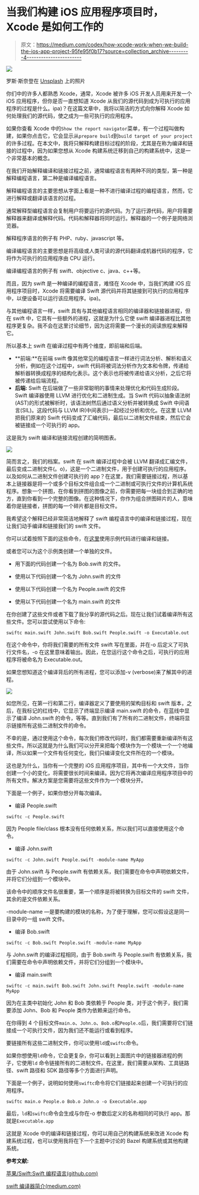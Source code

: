 # 当我们构建 iOS 应用程序项目时，Xcode 是如何工作的

> 原文：<https://medium.com/codex/how-xcode-work-when-we-build-the-ios-app-project-95fe95f0b17?source=collection_archive---------4----------------------->

![](img/5593a7981f995ff244b450be155fddf6.png)

罗斯·斯奈登在 [Unsplash](https://unsplash.com?utm_source=medium&utm_medium=referral) 上的照片

你们中的许多人都熟悉 Xcode，通常，Xcode 被许多 iOS 开发人员用来开发一个 iOS 应用程序，但你是否一直想知道 Xcode 从我们的源代码到成为可执行的应用程序的过程是什么。ipa)？在这篇文章中，我将以简洁的方式向你解释 Xcode 如何处理我们的源代码，使之成为一些可执行的应用程序。

如果你查看 Xcode 中的`Show the report navigator`菜单，有一个过程叫做构建，如果你点击它，它会显示从`prepare build`到`build target of your project`的许多过程。在本文中，我将只解释构建目标过程的阶段，尤其是在称为编译和链接的过程中，因为如果您想从 Xcode 构建系统迁移到自己的构建系统中，这是一个非常基本的概念。

在我们开始解释编译和链接过程之前，通常编程语言有两种不同的类型，第一种是解释编程语言，第二种是编译编程语言。

解释编程语言的主要思想从字面上看是一种不进行编译过程的编程语言，然而，它进行解释或翻译该语言的过程。

通常解释型编程语言会复制用户将要运行的源代码。为了运行源代码，用户将需要解释器来翻译或解释代码。代码和解释器将同时运行。解释器的一个例子是网络浏览器。

解释程序语言的例子有 PHP、ruby、javascript 等。

编译编程语言的主要思想是将高级或人类可读的源代码翻译成机器代码的程序，它将作为可执行的应用程序由 CPU 运行。

编译编程语言的例子有 swift、objective c、java、c++等。

而且，因为 swift 是一种编译的编程语言，难怪在 Xcode 中，当我们构建 iOS 应用程序项目时，Xcode 将需要编译 Swift 源代码并将其链接到可执行的应用程序中，以便设备可以运行该应用程序。ipa)。

与其他编程语言一样，swift 具有与其他编程语言相同的编译器和链接器进程，但在 swift 中，它具有一些额外的进程，这就是为什么它使 swift 编译器进程比其他程序更复杂。我不会在这里讨论细节，因为这将需要一个漫长的阅读旅程来解释它。

所以基本上 swift 在编译过程中有两个维度，即前端和后端。

*   **前端:**在前端 swift 像其他常见的编程语言一样进行词法分析、解析和语义分析，例如在这个过程中，swift 代码将被词法分析作为文本和令牌，传递给解析器转换成程序的结构化表示。这个表示也将被传递给语义分析，之后它将被传递给后端流程。
*   **后端:** Swift 在后端做了一些非常聪明的事情来处理优化和代码生成阶段。Swift 编译器使用 LLVM 进行优化和二进制生成。当 Swift 代码以抽象语法树(AST)的形式被解析时，该语法树然后通过语义分析并被转换成 Swift 中间语言(SIL)。这段代码与 LLVM IR(中间表示)一起经过分析和优化。在这里 LLVM 把我们原来的 Swift 代码变成了汇编代码，最后以二进制文件结束，然后它会被链接成一个可执行的 app。

这是我为 swift 编译和链接流程创建的简明图表。

![](img/3a367fa25001038094063d541d909a2a.png)

简而言之，我们的档案。swift 在 swift 编译过程中会被 LLVM 翻译成汇编文件，最后变成二进制文件(。o)，这是一个二进制文件，用于创建可执行的应用程序。以及如何从二进制文件创建可执行的 app？在这里，我们需要链接过程，所以基本上链接器是将一个或多个目标文件组合成一个二进制或可执行文件的计算机系统程序。想象一个拼图，在你看到拼图的图像之前，你需要把每一块组合到正确的地方，直到你看到一个完整的图像。在这种情况下，你作为组合拼图碎片的人，意味着你是链接者，拼图的每一个碎片都是目标文件。

我希望这个解释已经非常简洁地解释了 swift 编程语言中的编译和链接过程，现在让我们动手编译和链接我们的 swift 文件。

你可以试着按照下面的这些命令，在[这里](https://github.com/dannysantoso/ios-compiler-medium)使用示例代码进行编译和链接。

或者您可以为这个示例类创建一个单独的文件。

*   用下面的代码创建一个名为 Bob.swift 的文件。

*   使用以下代码创建一个名为 John.swift 的文件

*   使用以下代码创建一个名为 People.swift 的文件

*   使用以下代码创建一个名为 main.swift 的文件

在你创建了这些文件或者下载了我分享的源代码之后。现在让我们试着编译所有这些文件。您可以尝试使用以下命令:

```
swiftc main.swift John.swift Bob.swift People.swift -o Executable.out
```

在这个命令中，你将我们需要的所有文件 swift 写在里面，并在-o 后定义了可执行文件名，-o 在这里意味着输出。因此，在您运行这个命令之后，可执行的应用程序将被命名为 Executable.out。

如果您想知道这个编译背后的所有进程，您可以添加-v (verbose)来了解其中的进程。

![](img/423ccdf549338aafa5c79e6bc481664f.png)

如您所见，在第一行和第二行，编译器定义了要使用的架构目标和 swift 版本，之后，在我标记的红线中，它显示了终端显示编译 main.swift 的命令，在蓝线中显示了编译 John.swift 的命令，等等。直到我们有了所有的二进制文件，终端将显示链接所有这些二进制文件的命令。

不幸的是，通过使用这个命令，每次我们修改代码时，我们都需要重新编译所有这些文件。所以这就是为什么我们可以分开来把每个模块作为一个模块一个一个地编译，所以如果一个文件有任何变化，我们只编译变化文件所在的一个模块。

这也是为什么，当你有一个完整的 iOS 应用程序项目，其中有一个大文件，当你创建一个小的变化，将需要很长时间来编译。因为它将再次编译应用程序项目中的所有文件。解决方案是您需要将这些文件作为一个模块分开。

下面是一个例子，如果你想分开每次编译。

*   编译 People.swift

```
swiftc -c People.swift
```

因为 People file/class 根本没有任何依赖关系，所以我们可以直接使用这个命令。

*   编译 John.swift

```
swiftc -c John.swift People.swift -module-name MyApp
```

由于 John.swift 与 People.swift 有依赖关系，我们需要在命令中声明依赖文件，并将它们分组到一个模块中。

该命令中的顺序文件名很重要，第一个顺序是将被转换为目标文件的 swift 文件，其余的是文件依赖关系。

-module-name —是要构建的模块的名称，为了便于理解，您可以假设这是同一目录中的一组 swift 文件。

*   编译 Bob.swift

```
swiftc -c Bob.swift People.swift -module-name MyApp
```

与 John.swift 的编译过程相同，由于 Bob.swift 与 People.swift 有依赖关系，我们需要在命令中声明依赖文件，并将它们分组到一个模块中。

*   编译 main.swift

```
swiftc -c main.swift Bob.swift John.swift People.swift -module-name MyApp
```

因为在主类中初始化 John 和 Bob 类依赖于 People 类，对于这个例子，我们需要添加 John、Bob 和 People 类作为依赖来运行命令。

在你得到 4 个目标文件`main.o`、`John.o`、`Bob.o`和`People.o`后，我们需要将它们链接成一个可执行文件，因为我们还不能运行或看到程序。

要链接所有这些二进制文件，你可以使用`ld`或`swiftc`命令。

如果你想使用`ld`命令，它会更复杂，你可以看到上面图片中的链接器进程的例子，它使用`ld` 命令链接所有的二进制文件。在这里，我们需要从架构、工具链路径、swift 路径和 SDK 路径等多个方面进行声明。

下面是一个例子，说明如何使用`swiftc`命令将它们链接起来创建一个可执行的应用程序。

```
swiftc main.o People.o Bob.o John.o -o Executable.app
```

最后，`ld`和`swiftc`命令会生成与你在-o 参数后定义的名称相同的可执行 app。那就是`Executable.app`

这就是 Xcode 中的编译和链接过程，你可以用自己的构建系统来改进 Xcode 构建系统过程，也可以使用我将在下一个主题中讨论的 Bazel 构建系统或其他构建系统。

**参考文献:**

[苹果/Swift:Swift 编程语言(github.com)](https://github.com/apple/swift)

[swift 编译器简介(medium.com)](/xcblog/a-brief-overview-of-swift-compiler-7af0bd684718)